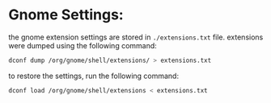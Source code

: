 # Gnome Settings:

the gnome extension settings are stored in `./extensions.txt` file.
extensions were dumped using the following command:

```bash
dconf dump /org/gnome/shell/extensions/ > extensions.txt
```

to restore the settings, run the following command:

```bash
dconf load /org/gnome/shell/extensions < extensions.txt
```

